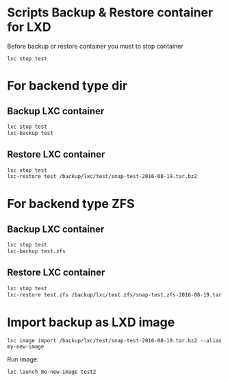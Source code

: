 # Scripts Backup &amp; Restore container for LXD

Before backup or restore container you must to stop container
```
lxc stop test
```


# For backend type dir

## Backup LXC container


```bash
lxc stop test
lxc-backup test
```


## Restore LXC container


```bash
lxc stop test
lxc-restore test /backup/lxc/test/snap-test-2016-08-19.tar.bz2
```



# For backend type ZFS


## Backup LXC container


```bash
lxc stop test
lxc-backup test.zfs
```


## Restore LXC container


```bash
lxc stop test
lxc-restore test.zfs /backup/lxc/test.zfs/snap-test.zfs-2016-08-19.tar.bz2
```



# Import backup as LXD image

```
lxc image import /backup/lxc/test/snap-test-2016-08-19.tar.bz2 --alias my-new-image
```

Run image:
```
lxc launch me-new-image test2
```

